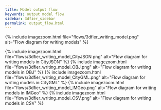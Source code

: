 ```yaml
---
title: Model output flow
keywords: output model flow
sidebar: 3dfier_sidebar
permalink: output_flow.html
---
```



{% include imagezoom.html file="flows/3dfier_writing_model.png" alt="Flow diagram for writing models" %}


{% include imagezoom.html file="flows/3dfier_writing_model_CityJSON.png" alt="Flow diagram for writing models in CityJSON" %}
{% include imagezoom.html file="flows/3dfier_writing_model_OBJ.png" alt="Flow diagram for writing models in OBJ" %}
{% include imagezoom.html file="flows/3dfier_writing_model_CityGML.png" alt="Flow diagram for writing models in CityGML" %}
{% include imagezoom.html file="flows/3dfier_writing_model_IMGeo.png" alt="Flow diagram for writing models in IMGeo" %}
{% include imagezoom.html file="flows/3dfier_writing_model_CSV.png" alt="Flow diagram for writing models in CSV" %}

